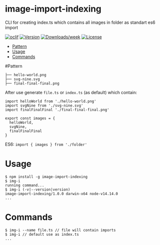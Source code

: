 image-import-indexing
=====================

CLI for creating index.ts which contains all images in folder as standart es6 import

[![oclif](https://img.shields.io/badge/cli-oclif-brightgreen.svg)](https://oclif.io)
[![Version](https://img.shields.io/npm/v/image-import-indexing.svg)](https://npmjs.org/package/image-import-indexing)
[![Downloads/week](https://img.shields.io/npm/dw/image-import-indexing.svg)](https://npmjs.org/package/image-import-indexing)
[![License](https://img.shields.io/npm/l/image-import-indexing.svg)](https://github.com/4llower/image-import-indexing/blob/master/LICENSE)

<!-- toc -->
* [Pattern](#pattern)
* [Usage](#usage)
* [Commands](#commands)
<!-- tocstop -->
#Pattern
<!-- pattern -->
    ├── hello-world.png
    ├── svg-nine.svg                   
    ├── final-final-final.png                     
After use generate ```file.ts``` or ```index.ts``` (as default) which contain:
```
import helloWorld from './hello-world.png'
import svgNine from './svg-nine.svg'
import finalFinalFinal './final-final-final.png'

export const images = {
  helloWorld,
  svgNine,
  finalFinalFinal
}
```
ES6: ```import { images } from './folder'```
<!-- patternstop -->
# Usage
<!-- usage -->
```sh-session
$ npm install -g image-import-indexing
$ img-i
running command...
$ img-i (-v|--version|version)
image-import-indexing/1.0.0 darwin-x64 node-v14.14.0
...
```
<!-- usagestop -->
# Commands
<!-- commands -->
```sh-session
$ img-i --name file.ts // file will contain imports
$ img-i // default use as index.ts
...
```
<!-- commandsstop -->
